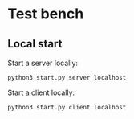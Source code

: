 # Test bench

## Local start

Start a server locally:

    python3 start.py server localhost

Start a client locally:

    python3 start.py client localhost
